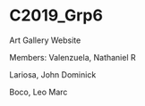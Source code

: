 # C2019_Grp6
 Art Gallery Website

Members:
Valenzuela, Nathaniel R

Lariosa, John Dominick

Boco, Leo Marc

